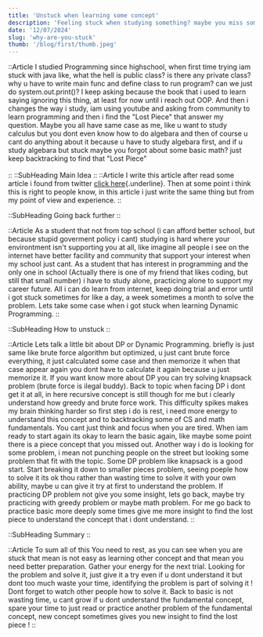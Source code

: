 ```yaml
---
title: 'Unstuck when learning some concept'
description: 'Feeling stuck when studying something? maybe you miss some point of requirement, you just need to find that lost piece. '
date: '12/07/2024'
slug: 'why-are-you-stuck'
thumb: '/blog/first/thumb.jpeg'
---
```


::Article
I studied Programming since highschool, when first time trying iam stuck with java like, what the hell is public class? is there any private class? why u have to write main func and define class to run program? can we just do system.out.print()? I keep asking because the book that i used to learn saying ignoring this thing, at least for now until i reach out OOP. And then i changes the way i study, iam using youtube and asking from community to learn programming and then i find the "Lost Piece" that answer my question. Maybe you all have same case as me, like u want to study calculus but you dont even know how to do algebara and then of course u cant do anything about it because u have to study algebara first, and if u study algebara but stuck maybe you forgot about some basic math? just keep backtracking to find that "Lost Piece"
<br>
</br>
::
::SubHeading
Main Idea
::
::Article
I write this article after read some article i found from twitter [click here](https://lelouch.dev/blog/you-are-probably-not-dumb/){.underline}. Then at some point i think this is right to people know, in this article i just write the same thing but from my point of view and experience.
::


::SubHeading
Going back further
::

::Article
As a student that not from top school (i can afford better school, but because stupid goverment policy i cant) studying is hard where your environtment isn't supporting you at all, like imagine all people i see on the internet have better facility and community that support your interest  when my school just cant. As a student that has interest in programming and the only one in school (Actually there is one of my friend that likes coding, but still that small number) i have to study alone, practicing alone to support my career future. All i can do learn from internet, keep doing trial and error until i got stuck sometimes for like a day, a week sometimes a month to solve the problem. Lets take some case when i got stuck when learning Dynamic Programming.
::

::SubHeading
How to unstuck
::

::Article
Lets talk a little bit about DP or Dynamic Programming. briefly is just same like brute force algorithm but optimized, u just cant brute force everything, it just calculated some case and then memorize it when that case appear again you dont have to calculate it again because u just memorize it. If you want know more about DP you can try solving knapsack problem (brute force is ilegal buddy). Back to topic when facing DP i dont get it at all, in here recursive concept is still though for me but i clearly understand how greedy and brute force work. This difficulty spikes makes my brain thinking harder so first step i do is rest, i need more energy to understand this concept and to backtracking some of CS and math fundamentals. You cant just think and focus when you are tired. When iam ready to start again its okay to learn the basic again, like maybe some point there is a piece concept that you missed out. Another way i do is looking for some problem, i mean not punching people on the street but looking some problem that fit with the topic. Some DP problem like knapsack is a good start. Start breaking it down to smaller pieces problem, seeing poeple how to solve it its ok thou rather than wasting time to solve it with your own ability, maybe u can give it try at first to understand the problem. If practicing DP problem not give you some insight, lets go back, maybe try practicing with greedy problem or maybe math problem. For me go back to practice basic more deeply some times give me more insight to find the lost piece to understand the concept that i dont understand. 
::

::SubHeading
Summary
::

::Article
To sum all of this You need to rest, as you can see when you are stuck that mean is not easy as learning other concept and that mean you need better preparation. Gather your energy for the next trial. Looking for the problem and solve it, just give it a try even if u dont understand it but dont too much waste your time, identifying the problem is part of solving it ! Dont forget to watch other people how to solve it. Back to basic is not wasting time, u cant grow if u dont understand the fundamental concept,  spare your time to just read or practice another problem of the fundamental concept, new concept sometimes gives you new insight to find the lost piece !
::